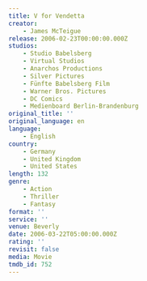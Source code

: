 ```yaml
---
title: V for Vendetta
creator:
    - James McTeigue
release: 2006-02-23T00:00:00.000Z
studios:
    - Studio Babelsberg
    - Virtual Studios
    - Anarchos Productions
    - Silver Pictures
    - Fünfte Babelsberg Film
    - Warner Bros. Pictures
    - DC Comics
    - Medienboard Berlin-Brandenburg
original_title: ''
original_language: en
language:
    - English
country:
    - Germany
    - United Kingdom
    - United States
length: 132
genre:
    - Action
    - Thriller
    - Fantasy
format: ''
service: ''
venue: Beverly
date: 2006-03-22T05:00:00.000Z
rating: ''
revisit: false
media: Movie
tmdb_id: 752
---
```



